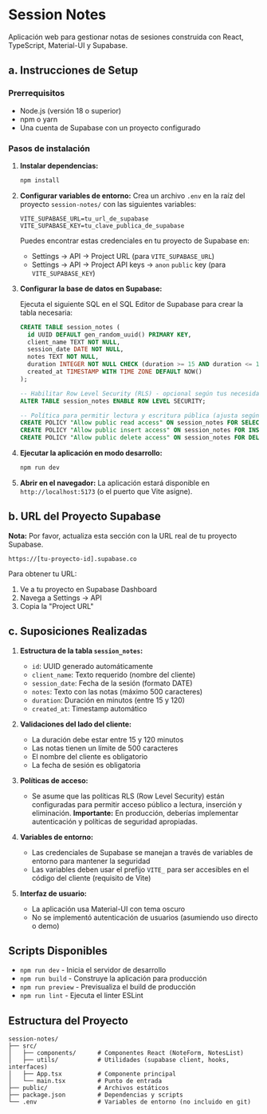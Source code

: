 # Session Notes

Aplicación web para gestionar notas de sesiones construida con React, TypeScript, Material-UI y Supabase.

## a. Instrucciones de Setup

### Prerrequisitos

- Node.js (versión 18 o superior)
- npm o yarn
- Una cuenta de Supabase con un proyecto configurado

### Pasos de instalación

1. **Instalar dependencias:**

   ```bash
   npm install
   ```

2. **Configurar variables de entorno:**
   Crea un archivo `.env` en la raíz del proyecto `session-notes/` con las siguientes variables:

   ```env
   VITE_SUPABASE_URL=tu_url_de_supabase
   VITE_SUPABASE_KEY=tu_clave_publica_de_supabase
   ```

   Puedes encontrar estas credenciales en tu proyecto de Supabase en:

   - Settings → API → Project URL (para `VITE_SUPABASE_URL`)
   - Settings → API → Project API keys → `anon` `public` key (para `VITE_SUPABASE_KEY`)

3. **Configurar la base de datos en Supabase:**

   Ejecuta el siguiente SQL en el SQL Editor de Supabase para crear la tabla necesaria:

   ```sql
   CREATE TABLE session_notes (
     id UUID DEFAULT gen_random_uuid() PRIMARY KEY,
     client_name TEXT NOT NULL,
     session_date DATE NOT NULL,
     notes TEXT NOT NULL,
     duration INTEGER NOT NULL CHECK (duration >= 15 AND duration <= 120),
     created_at TIMESTAMP WITH TIME ZONE DEFAULT NOW()
   );

   -- Habilitar Row Level Security (RLS) - opcional según tus necesidades
   ALTER TABLE session_notes ENABLE ROW LEVEL SECURITY;

   -- Política para permitir lectura y escritura pública (ajusta según tu caso)
   CREATE POLICY "Allow public read access" ON session_notes FOR SELECT USING (true);
   CREATE POLICY "Allow public insert access" ON session_notes FOR INSERT WITH CHECK (true);
   CREATE POLICY "Allow public delete access" ON session_notes FOR DELETE USING (true);
   ```

4. **Ejecutar la aplicación en modo desarrollo:**

   ```bash
   npm run dev
   ```

5. **Abrir en el navegador:**
   La aplicación estará disponible en `http://localhost:5173` (o el puerto que Vite asigne).

## b. URL del Proyecto Supabase

**Nota:** Por favor, actualiza esta sección con la URL real de tu proyecto Supabase.

```
https://[tu-proyecto-id].supabase.co
```

Para obtener tu URL:

1. Ve a tu proyecto en Supabase Dashboard
2. Navega a Settings → API
3. Copia la "Project URL"

## c. Suposiciones Realizadas

1. **Estructura de la tabla `session_notes`:**

   - `id`: UUID generado automáticamente
   - `client_name`: Texto requerido (nombre del cliente)
   - `session_date`: Fecha de la sesión (formato DATE)
   - `notes`: Texto con las notas (máximo 500 caracteres)
   - `duration`: Duración en minutos (entre 15 y 120)
   - `created_at`: Timestamp automático

2. **Validaciones del lado del cliente:**

   - La duración debe estar entre 15 y 120 minutos
   - Las notas tienen un límite de 500 caracteres
   - El nombre del cliente es obligatorio
   - La fecha de sesión es obligatoria

3. **Políticas de acceso:**

   - Se asume que las políticas RLS (Row Level Security) están configuradas para permitir acceso público a lectura, inserción y eliminación. **Importante:** En producción, deberías implementar autenticación y políticas de seguridad apropiadas.

4. **Variables de entorno:**

   - Las credenciales de Supabase se manejan a través de variables de entorno para mantener la seguridad
   - Las variables deben usar el prefijo `VITE_` para ser accesibles en el código del cliente (requisito de Vite)

5. **Interfaz de usuario:**
   - La aplicación usa Material-UI con tema oscuro
   - No se implementó autenticación de usuarios (asumiendo uso directo o demo)

## Scripts Disponibles

- `npm run dev` - Inicia el servidor de desarrollo
- `npm run build` - Construye la aplicación para producción
- `npm run preview` - Previsualiza el build de producción
- `npm run lint` - Ejecuta el linter ESLint

## Estructura del Proyecto

```
session-notes/
├── src/
│   ├── components/      # Componentes React (NoteForm, NotesList)
│   ├── utils/           # Utilidades (supabase client, hooks, interfaces)
│   ├── App.tsx          # Componente principal
│   └── main.tsx         # Punto de entrada
├── public/              # Archivos estáticos
├── package.json         # Dependencias y scripts
└── .env                 # Variables de entorno (no incluido en git)
```
